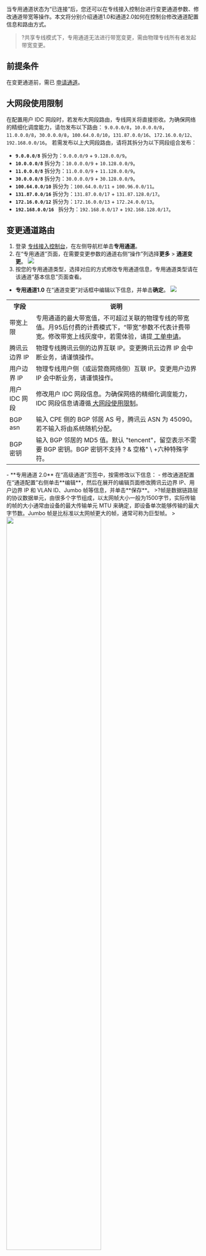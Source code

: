 当专用通道状态为“已连接”后，您还可以在专线接入控制台进行变更通道参数、修改通道带宽等操作。本文将分别介绍通道1.0和通道2.0如何在控制台修改通道配置信息和路由方式。
>?共享专线模式下，专用通道无法进行带宽变更，需由物理专线所有者发起带宽变更。
> 

## 前提条件
在变更通道前，需已 [申请通道](https://cloud.tencent.com/document/product/216/19250)。

## 大网段使用限制[](id:dwdxz)
在配置用户 IDC 网段时，若发布大网段路由，专线网关将直接拒收。为确保网络的精细化调度能力，请勿发布以下路由：
`9.0.0.0/8`，`10.0.0.0/8`，`11.0.0.0/8`，`30.0.0.0/8`，`100.64.0.0/10`，`131.87.0.0/16`、`172.16.0.0/12`、`192.168.0.0/16`。
若需发布以上大网段路由，请将其拆分为以下网段组合发布：
- <strong>`9.0.0.0/8`</strong>
拆分为：`9.0.0.0/9` + `9.128.0.0/9`。
- <strong>`10.0.0.0/8`</strong>
拆分为：`10.0.0.0/9` + `10.128.0.0/9`。
- <strong>`11.0.0.0/8`</strong>
拆分为：`11.0.0.0/9` + `11.128.0.0/9`。
- <strong>`30.0.0.0/8`</strong>
拆分为：`30.0.0.0/9` + `30.128.0.0/9`。
- <strong>`100.64.0.0/10`</strong>
拆分为：`100.64.0.0/11` + `100.96.0.0/11`。
- <strong>`131.87.0.0/16`</strong>
拆分为：`131.87.0.0/17` + `131.87.128.0/17`。
- <strong>`172.16.0.0/12`</strong>
拆分为：`172.16.0.0/13` + `172.24.0.0/13`。
- <strong>`192.168.0.0/16 `</strong>
拆分为：`192.168.0.0/17` + `192.168.128.0/17`。

## 变更通道路由
1. 登录 [专线接入控制台](https://console.cloud.tencent.com/dc/conn)，在左侧导航栏单击**专用通道**。
2. 在“专用通道”页面，在需要变更参数的通道右侧“操作”列选择**更多** > **通道变更**。
![](https://main.qcloudimg.com/raw/8312526030e6188afb3d431f3ad68022.png)
3. 按您的专用通道类型，选择对应的方式修改专用通道信息，专用通道类型请在该通道“基本信息”页面查看。
 - **专用通道1.0**
在“通道变更”对话框中编辑以下信息，并单击**确定**。
![](https://main.qcloudimg.com/raw/589d5a1ea53274088ab75dcca85084c4.png)
<table>
<tr>
<th>字段</th>
<th>说明</th>
</tr>
<tr>
<td>带宽上限</td>
<td>专用通道的最大带宽值，不可超过关联的物理专线的带宽值。月95后付费的计费模式下，“带宽”参数不代表计费带宽。修改带宽上线灰度中，若需体验，请提<a href="https://console.cloud.tencent.com/workorder/category"> 工单申请</a>。</td>
</tr>
<tr>
<td>腾讯云边界 IP</td>
<td>物理专线腾讯云侧的边界互联 IP。变更腾讯云边界 IP 会中断业务，请谨慎操作。</td>
</tr>
<tr>
<td>用户边界 IP</td>
<td>物理专线用户侧（或运营商网络侧）互联 IP。变更用户边界 IP 会中断业务，请谨慎操作。</td>
</tr>
<tr>
<td>用户 IDC 网段</td>
<td>修改用户 IDC 网段信息。为确保网络的精细化调度能力，IDC 网段信息请遵循<a href="#dwdxz"> 大网段使用限制</a>。</td>
</tr>
<tr>
<td>BGP asn</td>
<td>输入 CPE 侧的 BGP 邻居 AS 号，腾讯云 ASN 为 45090。若不输入将由系统随机分配。</td>
</tr>
<tr>
<td>BGP 密钥</td>
<td>输入 BGP 邻居的 MD5 值。默认 "tencent"，留空表示不需要 BGP 密钥。BGP 密钥不支持 ? & 空格" \ +六种特殊字符。</td>
</tr>
</table>
 - **专用通道 2.0**
在“高级通道”页签中，按需修改以下信息：
     - 修改通道配置
在“通道配置”右侧单击**编辑**，然后在展开的编辑页面修改腾讯云边界 IP、用户边界 IP 和 VLAN ID、Jumbo 帧等信息，并单击**保存**。
>?帧是数据链路层的协议数据单元，由很多个字节组成，以太网帧大小一般为1500字节，实际传输的帧的大小通常由设备的最大传输单元 MTU 来确定，即设备单次能够传输的最大字节数。Jumbo 帧是比标准以太网帧更大的帧，通常可称为巨型帧。
>
<img src="https://qcloudimg.tencent-cloud.cn/raw/3b660a64b26f871e6a452ea4a22efe11.png" width="70%">
<table>
<tr>
<th>字段</th>
<th>说明</th>
</tr>
<tr>
<td>腾讯云边界 IP </td>
<td>物理专线腾讯云侧的边界互联 IP。变更腾讯云边界 IP 会中断业务，请谨慎操作。</td>
</tr>
<tr>
<td>用户边界 IP</td>
<td>物理专线用户侧（或运营商网络侧）互联 IP。变更用户边界 IP 会中断业务，请谨慎操作。</td>
</tr>
<tr>
<td>VLAN ID</td>
<td>一个 VLAN 对应一个通道，取值范围为[0,3000]，若取值为0，代表仅能创建一个专用通道。MSTP 专线透传多 VLAN 时，需运营商线路开启 Trunk 模式。</td>
</tr>
<tr>
<td>Jumbo 帧</td>
<td>巨型以太网帧，专用通道2.0支持 Jumbo 巨型帧。</br>
其最大传输单元（MTU）为9001 Byte，系统默认未开启（1464 Byte），如需开启该功能，请提交 <a href="https://console.cloud.tencent.com/workorder/category">工单申请</a>。</td>
</tr>
</table>
     -  编辑路由模式
      1. 在“路由模式”右侧单击**编辑**，并在展开区域内修改路由信息。
              - 静态路由模式：修改用户 IDC 网段信息。为确保网络的精细化调度能力，IDC 网段信息请遵循[ 大网段使用限制](#dwdxz)。
    ![](https://main.qcloudimg.com/raw/f8eea7913f3b8de5f3e0de15eaf33cbc.png)
              - BGP 路由模式：修改 BGP asn 和 BGP 密钥。
    ![](https://main.qcloudimg.com/raw/b2b7a9faa69315a8f2c46534d7cd8bf2.png)
<table>
<tr>
<th>字段</th>
<th>说明</th>
</tr>
<tr>
<td>BGP asn</td>
<td>输入 CPE 侧的 BGP 邻居 AS 号，腾讯云 ASN 为 45090。若不输入将由系统随机分配。</td>
</tr>
<tr>
<td>BGP 密钥</td>
<td>输入 BGP 邻居的 MD5 值。默认 "tencent"，留空表示不需要 BGP 密钥。BGP 密钥不支持 ? & 空格" \ +六种特殊字符。</td>
</tr>
<table>
      2. 变更健康检查。
      详情请参见 [专用通道健康检查](https://cloud.tencent.com/document/product/216/56667)。
      3. 单击**确定**。
      通道变更需求提交后，系统将在几分钟内（具体时间依据网络情况而定）完成设备配置。
